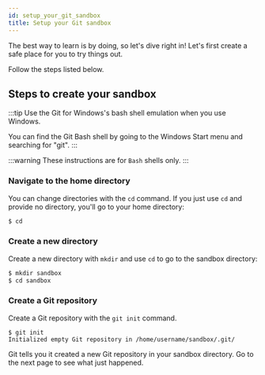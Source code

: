 ```yaml
---
id: setup_your_git_sandbox
title: Setup your Git sandbox
---
```


The best way to learn is by doing, so let's dive right in!
Let's first create a safe place for you to try things out.

Follow the steps listed below.

## Steps to create your sandbox

:::tip
Use the Git for Windows's bash shell emulation when you use Windows.

You can find the Git Bash shell by going to the Windows Start menu and searching for "git".
:::

:::warning
These instructions are for `Bash` shells only.
:::

### Navigate to the home directory

You can change directories with the `cd` command.
If you just use `cd` and provide no directory, you'll go to your home directory:

```bash
$ cd
```

### Create a new directory

Create a new directory with `mkdir` and use `cd` to go to the sandbox directory:

```bash
$ mkdir sandbox
$ cd sandbox
```

### Create a Git repository

Create a Git repository with the `git init` command.

```git
$ git init
Initialized empty Git repository in /home/username/sandbox/.git/
```

Git tells you it created a new Git repository in your sandbox directory.
Go to the next page to see what just happened.
